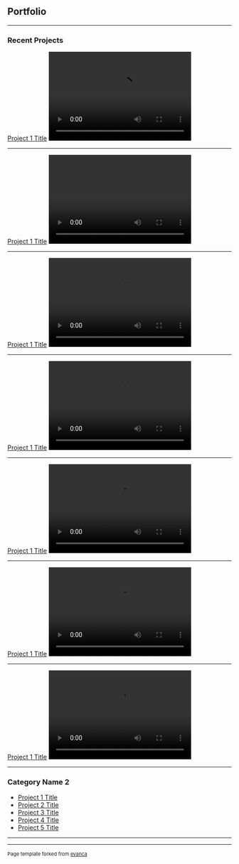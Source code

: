 ## Portfolio

---

### Recent Projects 

[Project 1 Title](/sample_page)
<video src="videos/8110 Facets of Identity.mp4" width="320" height="200" controls preload></video>

---

[Project 1 Title](/sample_page)
<video src="videos/8322 Blind Spots.mp4" width="320" height="200" controls preload></video>

---

[Project 1 Title](/sample_page)
<video src="videos/8340 Natural World.mp4" width="320" height="200" controls preload></video>

---

[Project 1 Title](/sample_page)
<video src="videos/8442 Telomeres.mp4" width="320" height="200" controls preload></video>

---

[Project 1 Title](/sample_page)
<video src="videos/8560 RainbowMap_v1.0.mp4" width="320" height="200" controls preload></video>

---

[Project 1 Title](/sample_page)
<video src="videos/8650 Ethical Decisions.mp4" width="320" height="200" controls preload></video>

---

[Project 1 Title](/pdf/sample_presentation.pdf)
<video src="videos/8770 What would this mean.mp4" width="320" height="200" controls preload></video>

---

### Category Name 2

- [Project 1 Title](http://example.com/)
- [Project 2 Title](http://example.com/)
- [Project 3 Title](http://example.com/)
- [Project 4 Title](http://example.com/)
- [Project 5 Title](http://example.com/)

---




---
<p style="font-size:11px">Page template forked from <a href="https://github.com/evanca/quick-portfolio">evanca</a></p>
<!-- Remove above link if you don't want to attibute -->
